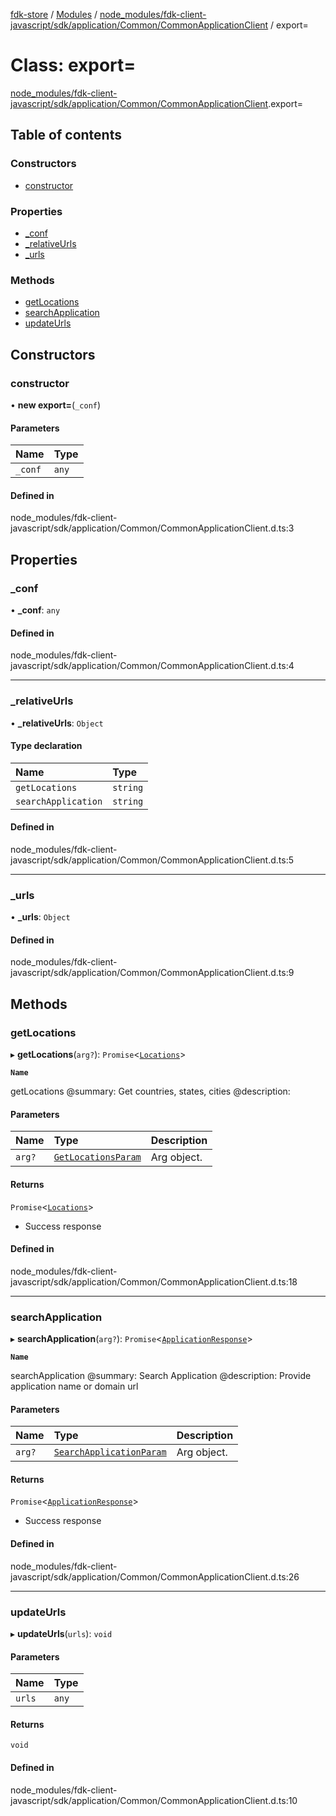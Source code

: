 [fdk-store](../README.md) / [Modules](../modules.md) / [node\_modules/fdk-client-javascript/sdk/application/Common/CommonApplicationClient](../modules/node_modules_fdk_client_javascript_sdk_application_Common_CommonApplicationClient.md) / export=

# Class: export=

[node_modules/fdk-client-javascript/sdk/application/Common/CommonApplicationClient](../modules/node_modules_fdk_client_javascript_sdk_application_Common_CommonApplicationClient.md).export=

## Table of contents

### Constructors

- [constructor](node_modules_fdk_client_javascript_sdk_application_Common_CommonApplicationClient.export_.md#constructor)

### Properties

- [\_conf](node_modules_fdk_client_javascript_sdk_application_Common_CommonApplicationClient.export_.md#_conf)
- [\_relativeUrls](node_modules_fdk_client_javascript_sdk_application_Common_CommonApplicationClient.export_.md#_relativeurls)
- [\_urls](node_modules_fdk_client_javascript_sdk_application_Common_CommonApplicationClient.export_.md#_urls)

### Methods

- [getLocations](node_modules_fdk_client_javascript_sdk_application_Common_CommonApplicationClient.export_.md#getlocations)
- [searchApplication](node_modules_fdk_client_javascript_sdk_application_Common_CommonApplicationClient.export_.md#searchapplication)
- [updateUrls](node_modules_fdk_client_javascript_sdk_application_Common_CommonApplicationClient.export_.md#updateurls)

## Constructors

### constructor

• **new export=**(`_conf`)

#### Parameters

| Name | Type |
| :------ | :------ |
| `_conf` | `any` |

#### Defined in

node_modules/fdk-client-javascript/sdk/application/Common/CommonApplicationClient.d.ts:3

## Properties

### \_conf

• **\_conf**: `any`

#### Defined in

node_modules/fdk-client-javascript/sdk/application/Common/CommonApplicationClient.d.ts:4

___

### \_relativeUrls

• **\_relativeUrls**: `Object`

#### Type declaration

| Name | Type |
| :------ | :------ |
| `getLocations` | `string` |
| `searchApplication` | `string` |

#### Defined in

node_modules/fdk-client-javascript/sdk/application/Common/CommonApplicationClient.d.ts:5

___

### \_urls

• **\_urls**: `Object`

#### Defined in

node_modules/fdk-client-javascript/sdk/application/Common/CommonApplicationClient.d.ts:9

## Methods

### getLocations

▸ **getLocations**(`arg?`): `Promise`<[`Locations`](../modules/node_modules_fdk_client_javascript_sdk_application_Common_CommonApplicationModel.export_.md#locations)\>

**`Name`**

getLocations
@summary: Get countries, states, cities
@description:

#### Parameters

| Name | Type | Description |
| :------ | :------ | :------ |
| `arg?` | [`GetLocationsParam`](../modules/node_modules_fdk_client_javascript_sdk_application_Common_CommonApplicationValidator.export_.md#getlocationsparam) | Arg object. |

#### Returns

`Promise`<[`Locations`](../modules/node_modules_fdk_client_javascript_sdk_application_Common_CommonApplicationModel.export_.md#locations)\>

- Success response

#### Defined in

node_modules/fdk-client-javascript/sdk/application/Common/CommonApplicationClient.d.ts:18

___

### searchApplication

▸ **searchApplication**(`arg?`): `Promise`<[`ApplicationResponse`](../modules/node_modules_fdk_client_javascript_sdk_application_Common_CommonApplicationModel.export_.md#applicationresponse)\>

**`Name`**

searchApplication
@summary: Search Application
@description: Provide application name or domain url

#### Parameters

| Name | Type | Description |
| :------ | :------ | :------ |
| `arg?` | [`SearchApplicationParam`](../modules/node_modules_fdk_client_javascript_sdk_application_Common_CommonApplicationValidator.export_.md#searchapplicationparam) | Arg object. |

#### Returns

`Promise`<[`ApplicationResponse`](../modules/node_modules_fdk_client_javascript_sdk_application_Common_CommonApplicationModel.export_.md#applicationresponse)\>

- Success response

#### Defined in

node_modules/fdk-client-javascript/sdk/application/Common/CommonApplicationClient.d.ts:26

___

### updateUrls

▸ **updateUrls**(`urls`): `void`

#### Parameters

| Name | Type |
| :------ | :------ |
| `urls` | `any` |

#### Returns

`void`

#### Defined in

node_modules/fdk-client-javascript/sdk/application/Common/CommonApplicationClient.d.ts:10
